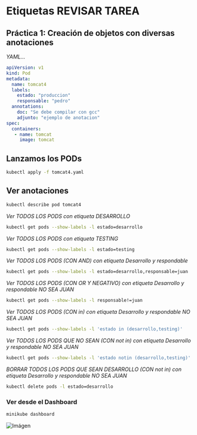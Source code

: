 # Etiquetas REVISAR TAREA
## Práctica 1:  Creación de objetos con diversas anotaciones

*YAML...*

```yml
apiVersion: v1
kind: Pod
metadata:
  name: tomcat4
  labels:
    estado: "produccion"
    responsable: "pedro"
  annotations:
    doc: "Se debe compilar con gcc"
    adjunto: "ejemplo de anotacion"
spec:
  containers:
   - name: tomcat     
     image: tomcat
```

## Lanzamos los PODs

```bash
kubectl apply -f tomcat4.yaml
```

## Ver anotaciones

```bash
kubectl describe pod tomcat4
```



*Ver TODOS LOS PODS con etiqueta DESARROLLO*

```bash
kubectl get pods --show-labels -l estado=desarrollo
```

*Ver TODOS LOS PODS con etiqueta TESTING*

```bash
kubectl get pods --show-labels -l estado=testing
```

*Ver TODOS LOS PODS (CON AND) con etiqueta Desarrollo y respondable*

```bash
kubectl get pods --show-labels -l estado=desarrollo,responsable=juan
```

*Ver TODOS LOS PODS (CON OR Y NEGATIVO) con etiqueta Desarrollo y respondable NO SEA JUAN*

```bash
kubectl get pods --show-labels -l responsable!=juan
```

*Ver TODOS LOS PODS (CON in) con etiqueta Desarrollo y respondable NO SEA JUAN*

```bash
kubectl get pods --show-labels -l 'estado in (desarrollo,testing)'
```

*Ver TODOS LOS PODS QUE NO SEAN (CON not in) con etiqueta Desarrollo y respondable NO SEA JUAN*

```bash
kubectl get pods --show-labels -l 'estado notin (desarrollo,testing)'
```

*BORRAR TODOS LOS PODS QUE SEAN DESARROLLO (CON not in) con etiqueta Desarrollo y respondable NO SEA JUAN*

```bash
kubectl delete pods -l estado=desarrollo
```

### Ver desde el Dashboard

```bash
minikube dashboard
```
![Imágen](../../imagenes/)